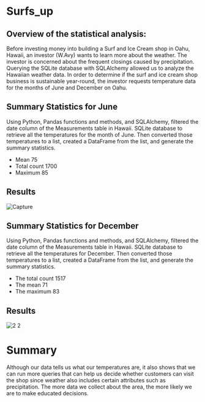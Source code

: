 # Surfs_up

## Overview of the statistical analysis:
Before investing money into building a Surf and Ice Cream shop in Oahu, Hawaii, an investor (W.Avy) wants to learn more about the weather. The investor is concerned about the frequent closings caused by precipitation. Querying the SQLite database with SQLAlchemy allowed us to analyze the Hawaiian weather data. In order to determine if the surf and ice cream shop business is sustainable year-round, the investor requests temperature data for the months of June and December on Oahu.


## Summary Statistics for June
Using Python, Pandas functions and methods, and SQLAlchemy, filtered the date column of the Measurements table in Hawaii. SQLite database to retrieve all the temperatures for the month of June.  Then converted those temperatures to a list, created a DataFrame from the list, and generate the summary statistics. 
* Mean 75 
* Total count 1700
* Maximum 85

## Results
![Capture](https://user-images.githubusercontent.com/58860105/137639413-ec562c43-5bfe-4f92-b7ba-68af770fe218.PNG)



## Summary Statistics for December
Using Python, Pandas functions and methods, and SQLAlchemy, filtered the date column of the Measurements table in Hawaii. SQLite database to retrieve all the temperatures for December.  Then converted those temperatures to a list, created a DataFrame from the list, and generate the summary statistics. 
* The total count 1517
* The mean 71
* The maximum 83

## Results
![2 2](https://user-images.githubusercontent.com/58860105/137639657-33ab5b9c-a8c2-4135-9abd-639b2d0b9cc7.PNG)


# Summary
Although our data tells us what our temperatures are, it also shows that we can run more queries that can help us decide whether customers can visit the shop since weather also includes certain attributes such as precipitation. The more data we collect about the area, the more likely we are to make educated decisions.
